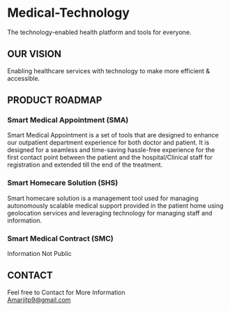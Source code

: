 # Medical-Technology
The technology-enabled health platform and tools for everyone.

## OUR VISION<br>
Enabling healthcare services with technology to make more efficient & accessible.

## PRODUCT ROADMAP

### Smart Medical Appointment (SMA)
Smart Medical Appointment is a set of tools that are designed to enhance our outpatient department experience for both doctor and patient. It is designed for a seamless and time-saving hassle-free experience for the first contact point between the patient and the hospital/Clinical staff for registration and extended till the end of the treatment.

### Smart Homecare Solution (SHS)

Smart homecare solution is a management tool used for managing autonomously scalable medical support provided in the patient home using geolocation services and leveraging technology for managing staff and information.

### Smart Medical Contract (SMC)

Information Not Public

## CONTACT
Feel free to Contact for More Information<br>
Amarjitp9@gmail.com
